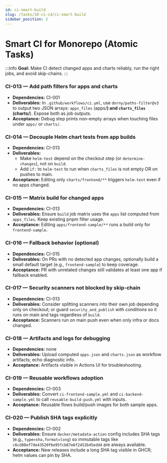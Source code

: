 ```yaml
---
id: ci-smart-build
slug: /tasks/10-ci-cd/ci-smart-build
sidebar_position: 2
---
```


# Smart CI for Monorepo (Atomic Tasks)

:::info **Goal:** Make CI detect changed apps and charts reliably, run the right jobs, and avoid skip-chains. :::

### CI-013 — Add path filters for apps and charts

- **Dependencies:** CI-001
- **Deliverables:** In `.github/workflows/ci.yml`, use `dorny/paths-filter@v3` to output two JSON arrays: `apps_files` (apps/**) and `charts_files` (charts/**). Expose both as job outputs.
- **Acceptance:** Debug step prints non-empty arrays when touching files under `apps/` or `charts/`.

### CI-014 — Decouple Helm chart tests from app builds

- **Dependencies:** CI-013
- **Deliverables:**
  - Make `helm-test` depend on the checkout step (or `determine-changes`), not on `build`.
  - Add `if:` to `helm-test` to run when `charts_files` is not empty OR on pushes to main.
- **Acceptance:** Editing only `charts/frontend/**` triggers `helm-test` even if no apps changed.

### CI-015 — Matrix build for changed apps

- **Dependencies:** CI-013
- **Deliverables:** Ensure `build` job matrix uses the `apps` list computed from `apps_files`. Keep existing pnpm filter usage.
- **Acceptance:** Editing `apps/frontend-sample/**` runs a build only for `frontend-sample`.

### CI-016 — Fallback behavior (optional)

- **Dependencies:** CI-015
- **Deliverables:** On PRs with no detected app changes, optionally build a small default target (e.g., `frontend-sample`) to keep coverage.
- **Acceptance:** PR with unrelated changes still validates at least one app if fallback enabled.

### CI-017 — Security scanners not blocked by skip-chain

- **Dependencies:** CI-013
- **Deliverables:** Consider splitting scanners into their own job depending only on checkout; or guard `security_and_publish` with conditions so it runs on main and tags regardless of `build`.
- **Acceptance:** Scanners run on main push even when only infra or docs changed.

### CI-018 — Artifacts and logs for debugging

- **Dependencies:** none
- **Deliverables:** Upload computed `apps.json` and `charts.json` as workflow artifacts; echo diagnostic info.
- **Acceptance:** Artifacts visible in Actions UI for troubleshooting.

### CI-019 — Reusable workflows adoption

- **Dependencies:** CI-003
- **Deliverables:** Convert `ci-frontend-sample.yml` and `ci-backend-sample.yml` to call `reusable-build-push.yml` with inputs.
- **Acceptance:** Reusable flows build/push images for both sample apps.

### CI-020 — Publish SHA tags explicitly

- **Dependencies:** CI-002
- **Deliverables:** Ensure `docker/metadata-action` config includes SHA tags (e.g., `type=sha,format=long`) so immutable tags like `c6cd88ef7de43520f6e95fcb87e6f2452b45edd4` are always available.
- **Acceptance:** New releases include a long SHA tag visible in GHCR; helm values can pin by SHA.
